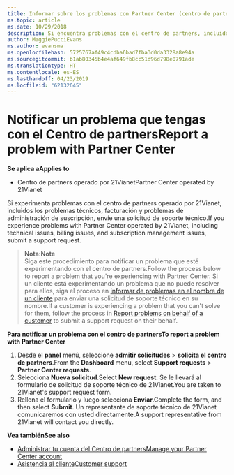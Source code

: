 ```yaml
---
title: Informar sobre los problemas con Partner Center (centro de partners operado por 21Vianet)
ms.topic: article
ms.date: 10/29/2018
description: Si encuentra problemas con el centro de partners, incluidos los errores o interrupciones del servicio, póngase en contacto con 21Vianet.
author: MaggiePucciEvans
ms.author: evansma
ms.openlocfilehash: 5725767af49c4cdba6bad7fba3d0da3328a8e94a
ms.sourcegitcommit: b1ab80345b4e4af649fb8cc51d96d798e0791ade
ms.translationtype: HT
ms.contentlocale: es-ES
ms.lasthandoff: 04/23/2019
ms.locfileid: "62132645"
---
```

# <a name="report-a-problem-with-partner-center"></a><span data-ttu-id="48a22-103">Notificar un problema que tengas con el Centro de partners</span><span class="sxs-lookup"><span data-stu-id="48a22-103">Report a problem with Partner Center</span></span> 


<span data-ttu-id="48a22-104">**Se aplica a**</span><span class="sxs-lookup"><span data-stu-id="48a22-104">**Applies to**</span></span>

-   <span data-ttu-id="48a22-105">Centro de partners operado por 21Vianet</span><span class="sxs-lookup"><span data-stu-id="48a22-105">Partner Center operated by 21Vianet</span></span>


<span data-ttu-id="48a22-106">Si experimenta problemas con el centro de partners operado por 21Vianet, incluidos los problemas técnicos, facturación y problemas de administración de suscripción, envíe una solicitud de soporte técnico.</span><span class="sxs-lookup"><span data-stu-id="48a22-106">If you experience problems with Partner Center operated by 21Vianet, including technical issues, billing issues, and subscription management issues, submit a support request.</span></span> 

><span data-ttu-id="48a22-107">**Nota:**</span><span class="sxs-lookup"><span data-stu-id="48a22-107">**Note**</span></span><br><span data-ttu-id="48a22-108">Siga este procedimiento para notificar un problema que esté experimentando con el centro de partners.</span><span class="sxs-lookup"><span data-stu-id="48a22-108">Follow the process below to report a problem that you're experiencing with Partner Center.</span></span> <span data-ttu-id="48a22-109">Si un cliente está experimentando un problema que no puede resolver para ellos, siga el proceso en [informar de problemas en el nombre de un cliente](report-problems-on-behalf-of-a-customer.md) para enviar una solicitud de soporte técnico en su nombre.</span><span class="sxs-lookup"><span data-stu-id="48a22-109">If a customer is experiencing a problem that you can't solve for them, follow the process in [Report problems on behalf of a customer](report-problems-on-behalf-of-a-customer.md) to submit a support request on their behalf.</span></span>

<span data-ttu-id="48a22-110">**Para notificar un problema con el centro de partners**</span><span class="sxs-lookup"><span data-stu-id="48a22-110">**To report a problem with Partner Center**</span></span>

1.  <span data-ttu-id="48a22-111">Desde el **panel** menú, seleccione **admitir solicitudes** &gt; **solicita el centro de partners**.</span><span class="sxs-lookup"><span data-stu-id="48a22-111">From the **Dashboard** menu, select **Support requests** &gt; **Partner Center requests**.</span></span>
2.  <span data-ttu-id="48a22-112">Selecciona **Nueva solicitud**.</span><span class="sxs-lookup"><span data-stu-id="48a22-112">Select **New request**.</span></span> <span data-ttu-id="48a22-113">Se le llevará al formulario de solicitud de soporte técnico de 21Vianet.</span><span class="sxs-lookup"><span data-stu-id="48a22-113">You are taken to 21Vianet's support request form.</span></span> 
3.  <span data-ttu-id="48a22-114">Rellena el formulario y luego selecciona **Enviar**.</span><span class="sxs-lookup"><span data-stu-id="48a22-114">Complete the form, and then select **Submit**.</span></span> <span data-ttu-id="48a22-115">Un representante de soporte técnico de 21Vianet comunicaremos con usted directamente.</span><span class="sxs-lookup"><span data-stu-id="48a22-115">A support representative from 21Vianet will contact you directly.</span></span>

<span data-ttu-id="48a22-116">**Vea también**</span><span class="sxs-lookup"><span data-stu-id="48a22-116">**See also**</span></span>

-   [<span data-ttu-id="48a22-117">Administrar tu cuenta del Centro de partners</span><span class="sxs-lookup"><span data-stu-id="48a22-117">Manage your Partner Center account</span></span>](partner-center-account-setup.md)
-   [<span data-ttu-id="48a22-118">Asistencia al cliente</span><span class="sxs-lookup"><span data-stu-id="48a22-118">Customer support</span></span>](customer-support.md)

 




